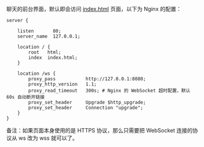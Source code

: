 聊天的前台界面，默认即会访问 [index.html](index.html) 页面，以下为 Nginx 的配置：

	server {
	        
	    listen       80;
	    server_name  127.0.0.1;
	
	    location / {
	        root   html;
	        index  index.html;
	    }
	
	    location /ws {
	        proxy_pass           http://127.0.0.1:8080;
	        proxy_http_version   1.1;
			proxy_read_timeout   300s; # Nginx 的 WebSocket 超时配置，默认 60s 自动断开链接  
	        proxy_set_header     Upgrade $http_upgrade;
	        proxy_set_header     Connection "upgrade";
	    }
	}

备注：如果页面本身使用的是 HTTPS 协议，那么只需要把 WebSocket 连接的协议从 ws 改为 wss 就可以了。
